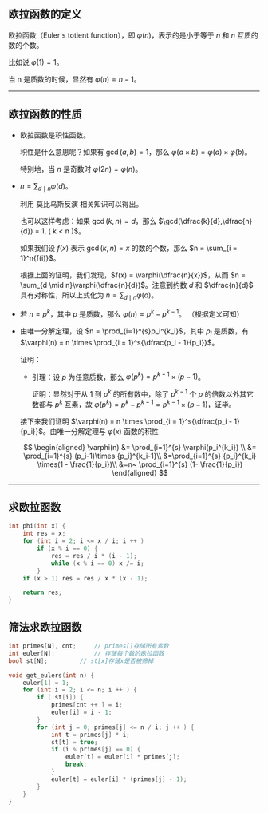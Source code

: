 ## 欧拉函数的定义
欧拉函数（Euler's totient function），即 $\varphi(n)$，表示的是小于等于 $n$ 和 $n$ 互质的数的个数。

比如说 $\varphi(1) = 1$。

当 n 是质数的时候，显然有 $\varphi(n) = n - 1$。

---

## 欧拉函数的性质
- 欧拉函数是积性函数。

    积性是什么意思呢？如果有 $\gcd(a, b) = 1$，那么 $\varphi(a \times b) = \varphi(a) \times \varphi(b)$。

    特别地，当 $n$ 是奇数时 $\varphi(2n) = \varphi(n)$。

- $n = \sum_{d \mid n}{\varphi(d)}$。

    利用 莫比乌斯反演 相关知识可以得出。

    也可以这样考虑：如果 $\gcd(k, n) = d$，那么 $\gcd(\dfrac{k}{d},\dfrac{n}{d}) = 1, ( k < n )$。

    如果我们设 $f(x)$ 表示 $\gcd(k, n) = x$ 的数的个数，那么 $n = \sum_{i = 1}^n{f(i)}$。

    根据上面的证明，我们发现，$f(x) = \varphi(\dfrac{n}{x})$，从而 $n = \sum_{d \mid n}\varphi(\dfrac{n}{d})$。注意到约数 $d$ 和 $\dfrac{n}{d}$ 具有对称性，所以上式化为 $n = \sum_{d \mid n}\varphi(d)$。

- 若 $n = p^k$，其中 $p$ 是质数，那么 $\varphi(n) = p^k - p^{k - 1}$。 （根据定义可知）

- 由唯一分解定理，设 $n = \prod_{i=1}^{s}p_i^{k_i}$，其中 $p_i$ 是质数，有 $\varphi(n) = n \times \prod_{i = 1}^s{\dfrac{p_i - 1}{p_i}}$。

    证明：

    - 引理：设 $p$ 为任意质数，那么 $\varphi(p^k)=p^{k-1}\times(p-1)$。

        证明：显然对于从 1 到 $p^k$ 的所有数中，除了 $p^{k-1}$ 个 $p$ 的倍数以外其它数都与 $p^k$ 互素，故 $\varphi(p^k)=p^k-p^{k-1}=p^{k-1}\times(p-1)$，证毕。

    接下来我们证明 $\varphi(n) = n \times \prod_{i = 1}^s{\dfrac{p_i - 1}{p_i}}$。由唯一分解定理与 $\varphi(x)$ 函数的积性

    $$ \begin{aligned} \varphi(n) &= \prod_{i=1}^{s} \varphi(p_i^{k_i}) \\
    &= \prod_{i=1}^{s} (p_i-1)\times {p_i}^{k_i-1}\\
    &=\prod_{i=1}^{s} {p_i}^{k_i} \times(1 - \frac{1}{p_i})\\
    &=n~ \prod_{i=1}^{s} (1- \frac{1}{p_i})  \end{aligned} $$

---

## 求欧拉函数
```cpp
int phi(int x) {
    int res = x;
    for (int i = 2; i <= x / i; i ++ )
        if (x % i == 0) {
            res = res / i * (i - 1);
            while (x % i == 0) x /= i;
        }
    if (x > 1) res = res / x * (x - 1);

    return res;
}
```

## 筛法求欧拉函数
```cpp
int primes[N], cnt;     // primes[]存储所有素数
int euler[N];           // 存储每个数的欧拉函数
bool st[N];         // st[x]存储x是否被筛掉

void get_eulers(int n) {
    euler[1] = 1;
    for (int i = 2; i <= n; i ++ ) {
        if (!st[i]) {
            primes[cnt ++ ] = i;
            euler[i] = i - 1;
        }
        for (int j = 0; primes[j] <= n / i; j ++ ) {
            int t = primes[j] * i;
            st[t] = true;
            if (i % primes[j] == 0) {
                euler[t] = euler[i] * primes[j];
                break;
            }
            euler[t] = euler[i] * (primes[j] - 1);
        }
    }
}
```